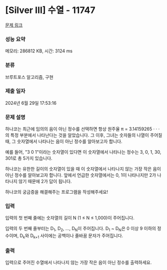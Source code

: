 # [Silver III] 수열 - 11747 

[문제 링크](https://www.acmicpc.net/problem/11747) 

### 성능 요약

메모리: 286812 KB, 시간: 3124 ms

### 분류

브루트포스 알고리즘, 구현

### 제출 일자

2024년 6월 29일 17:53:16

### 문제 설명

<p>하나코는 최근에 임의의 음이 아닌 정수를 선택하면 항상 원주율 π = 3.14159265 · · · 의 특정 부분에서 나타난다는 것을 알았습니다. 그 이후, 그녀는 숫자들의 나열이 주어질 때, 그 숫자열에서 나타나는 음이 아닌 정수를 알아보고자 합니다.</p>

<p>예를 들어, "3 0 1"이라는 숫자열이 있다면 이 숫자열에서 나타나는 정수는 3, 0, 1, 30, 301로 총 5가지 있습니다.</p>

<p>하나코는 유한한 길이의 숫자열이 있을 때 이 숫자열에서 나타나지 않는 가장 작은 음이 아닌 정수를 알아보고자 합니다. 앞에서 언급한 숫자열에서는 0, 1이 나타나지만 2가 나타나지 않기 때문에 2가 답이 됩니다.</p>

<p>하나코의 궁금증을 해결해주는 프로그램을 작성해주세요!</p>

### 입력 

 <p>입력의 첫 번째 줄에는 숫자열의 길이 N (1 ≤ N ≤ 1,000)이 주어집니다.</p>

<p>입력의 두 번째 줄부터는 D<sub>1</sub>, D<sub>2</sub>, ..., D<sub>N</sub>이 주어집니다. D<sub>1</sub> ~ D<sub>N</sub>은 0 이상 9 이하의 정수이며, D<sub>k</sub>와 D<sub>k+1</sub> 사이에는 공백이나 줄바꿈 문자가 주어집니다.</p>

### 출력 

 <p>입력으로 주어진 수열에서 나타나지 않는 가장 작은 음이 아닌 정수를 출력하세요.</p>

